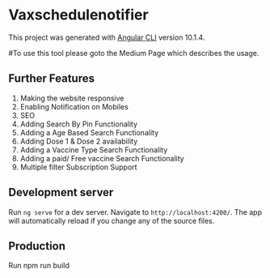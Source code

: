 # Vaxschedulenotifier

This project was generated with [Angular CLI](https://github.com/angular/angular-cli) version 10.1.4.

#To use this tool please goto the Medium Page which describes the usage.

## Further Features

1. Making the website responsive
2. Enabling Notification on Mobiles
3. SEO
4. Adding Search By Pin Functionality
5. Adding a Age Based Search Functionality
6. Adding Dose 1 & Dose 2 availability
7. Adding a Vaccine Type Search Functionality
8. Adding a paid/ Free vaccine Search Functionality
9. Multiple filter Subscription Support

## Development server

Run `ng serve` for a dev server. Navigate to `http://localhost:4200/`. The app will automatically reload if you change any of the source files.

## Production

Run npm run build
